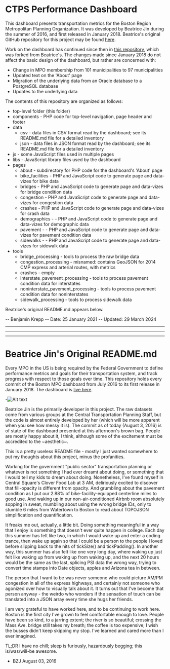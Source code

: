 # CTPS Performance Dashboard
This dashboard presents transportation metrics for the Boston Region Metropolitan Planning Organization.
It was developed by Beatrice Jin during the summer of 2016, and first released in January 2018.
Beatrice's original GitHub repository for this project may be found [here](https://github.com/bzjin/CTPS-DASHBOARD).

Work on the dashboard has continued since then in [this repository](https://github.com/CTPSSTAFF/CTPS-DASHBOARD),
which was forked from Beatrice's.
The changes made since January 2018 do not affect the basic design of the dashboard, but rather are concerned with:
* Change in MPO membership from 101 municipalities to 97 municipalities
* Updated text on the 'About' page
* Migration of the underlying data from an Oracle database to a PostgreSQL database
* Updates to the underlying data

The contents of this repository are organized as follows:  
* top-level folder \(this folder\)
* components - PHP code for top-level navigation, page header and footer
* data
  * csv - data files in CSV format read by the dashboard; see its README.md file for a detailed inventory 
  * json  - data files in JSON format read by the dashboard; see its README.md file for a detailed inventory 
* js - some JavaScript files used in multiple pages
* libs - JavaScript library files used by the dashboard
* pages 
  * about - subdirectory for PHP code for the dashboard's 'About' page 
  * bike_facilities - PHP and JavaScript code to generate page and data-vizes for bike data 
  * bridges - PHP and JavaScript code to generate page and data-vizes for bridge condition data  
  * congestion - PHP and JavaScript code to generate page and data-vizes for congestion data  
  * crashes - PHP and JavaScript code to generate page and data-vizes for crash data 
  * demographics - - PHP and JavaScript code to generate page and data-vizes for demographic data 
  * pavement - - PHP and JavaScript code to generate page and data-vizes for pavement condition data 
  * sidewalks - - PHP and JavaScript code to generate page and data-vizes for sidewalk data 
* tools 
  * bridge_processing - tools to process the raw bridge data 
  * congestion_processing - misnamed: contains GeoJSON for 2014 CMP express and arterial routes, with metrics
  * crashes - empty
  * interstate_pavement_processing - tools to process pavement condition data for interstates
  * noninterstate_pavement_processing - tools to process pavement condition data for noninterstates
  * sidewalk_processing - tools to process sidewalk data

Beatrice's original README.md appears below.

-- Benjamin Krepp
-- Date: 25 January 2021
-- Updated: 29 March 2024

<hr/>
<hr/>
<hr/>

# Beatrice Jin's Original README.md
Every MPO in the US is being required by the Federal Government to define performance metrics and goals for their transportation system, 
and track progress with respect to those goals over time. 
This repository holds every commit of the Boston MPO dashboard from July 2016 to its first release in January 2018.
The dashboard is [live here](http://www.ctps.org/dv/lrtp_dashboard/index.php).

-![Alt text](https://raw.githubusercontent.com/bzjin/CTPS-DASHBOARD/master/screenshot.png)

Beatrice Jin is the primarily developer in this project. The raw datasets come from various groups at the Central Transportation Planning Staff,
but the code is almost entirely developed by her (which will be more apparent when you see how messy it is). 
The commit as of today (August 3, 2016) is of state of the dashboard presented at this afternoon's brown bag. 
People are mostly happy about it, I think, although some of the excitement must be accredited to the ~aesthetic~. 

This is a pretty useless README file - mostly I just wanted somewhere to put my thoughts about this project, minus the profanities.

Working for the government "public sector" transportation planning or whatever is not something I had ever dreamt about doing,
or something that I would tell my kids to dream about doing. 
Nonetheless, I've found myself in Central Square's Clover Food Lab at 3 AM, deliriously excited to discover that fill-opacity
is different from opacity. 
And grumbling about the pavement condition as I put our 2.88% of bike-facility-equipped centerline miles to good use.
And waking up in our non-air-conditioned Airbnb room absolutely sopping in sweat, mumbling about using the wrong bridge IDs, 
only to stumble 6 miles from Watertown to Boston to read about TOPOJSON simplification and quantification.

It freaks me out, actually, a little bit. 
Doing something meaningful in a way that I enjoy is something that doesn't ever quite happen in college. 
Each day this summer has felt like two, in which I would wake up and enter a coding trance,
then wake up again so that I could be a person to the people I loved before slipping back to the nits of tickSize() and tickPadding().
In another way, this summer has also felt like one very long day, where waking up just felt like waking up from waking up from waking up,
and the next 20 hours would be the same as the last, splicing PSI data the wrong way, trying to convert time stamps into Date objects,
apples and Arizona tea in between.

The person that I want to be was never someone who could picture AM/PM congestion in all of the express highways,
and certainly not someone who agonized over how to visually talk about it. 
It turns out that I've become that person anyway - the weirdo who wonders if the sensation of touch can be 
translated into a JSON array every time she hugs her friends.

I am very grateful to have worked here, and to be continuing to work here.
Boston is the first city I've grown to feel comfortable enough to love. 
People have been so kind, to a jarring extent; the river is so beautiful; crossing the Mass Ave. bridge still takes my breath;
the coffee is too expensive; I wish the busses didn't keep skipping my stop.
I've learned and cared more than I ever imagined.

TL;DR I have no chill; sleep is furiously, hazardously begging; this is/was/will-be awesome.

- BZJ August 03, 2016
